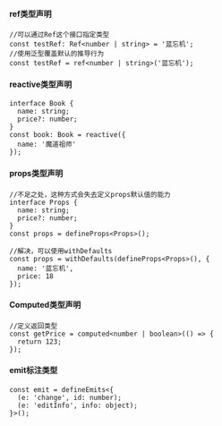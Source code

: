 #### ref类型声明

```
//可以通过Ref这个接口指定类型
const testRef: Ref<number | string> = '蓝忘机';
//使用泛型覆盖默认的推导行为
const testRef = ref<number | string>('蓝忘机');
```

#### reactive类型声明

```
interface Book {
  name: string;
  price?: number;
}
const book: Book = reactive({
  name: '魔道祖师'
});
```

#### props类型声明

```
//不足之处，这种方式会失去定义props默认值的能力
interface Props {
  name: string;
  price?: number;
}
const props = defineProps<Props>();

//解决，可以使用withDefaults
const props = withDefaults(defineProps<Props>(), {
  name: '蓝忘机',
  price: 18
});

```

#### Computed类型声明

```
//定义返回类型
const getPrice = computed<number | boolean>(() => {
  return 123;
});
```

#### emit标注类型

```
const emit = defineEmits<{
  (e: 'change', id: number);
  (e: 'editInfo', info: object);
}>();

```

